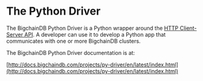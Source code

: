 # The Python Driver

The BigchainDB Python Driver is a Python wrapper around the [HTTP Client-Server API](http-client-server-api.html). A developer can use it to develop a Python app that communicates with one or more BigchainDB clusters.

The BigchainDB Python Driver documentation is at:

[http://docs.bigchaindb.com/projects/py-driver/en/latest/index.html](http://docs.bigchaindb.com/projects/py-driver/en/latest/index.html)
